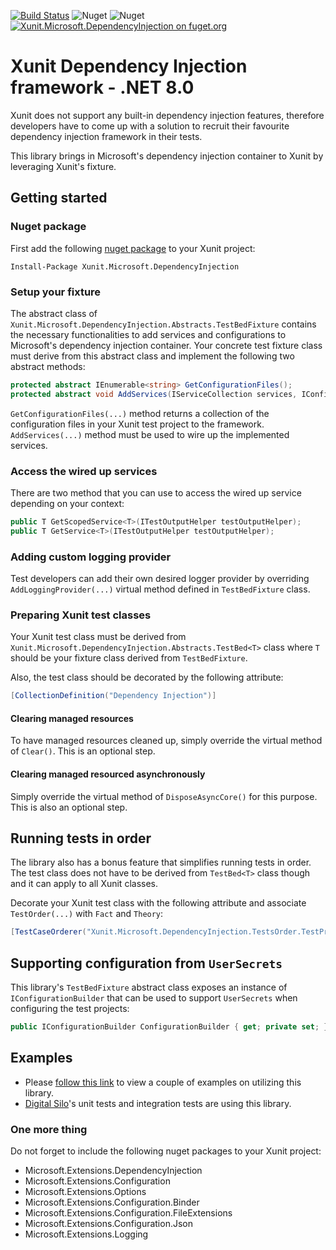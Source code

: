 [![Build Status](https://dev.azure.com/umplify/Grain/_apis/build/status/Xunit/xunit-dependency-injection-PR?branchName=refs%2Fpull%2F94%2Fmerge)](https://dev.azure.com/umplify/Grain/_build/latest?definitionId=18&branchName=refs%2Fpull%2F94%2Fmerge)
![Nuget](https://img.shields.io/nuget/v/Xunit.Microsoft.DependencyInjection)
![Nuget](https://img.shields.io/nuget/dt/Xunit.Microsoft.DependencyInjection)
[![Xunit.Microsoft.DependencyInjection on fuget.org](https://www.fuget.org/packages/Xunit.Microsoft.DependencyInjection/badge.svg)](https://www.fuget.org/packages/Xunit.Microsoft.DependencyInjection)

# Xunit Dependency Injection framework - .NET 8.0

Xunit does not support any built-in dependency injection features, therefore developers have to come up with a solution to recruit their favourite dependency injection framework in their tests.

This library brings in Microsoft's dependency injection container to Xunit by leveraging Xunit's fixture.

## Getting started

### Nuget package
First add the following [nuget package](https://www.nuget.org/packages/Xunit.Microsoft.DependencyInjection/) to your Xunit project:

```
Install-Package Xunit.Microsoft.DependencyInjection
```

### Setup your fixture

The abstract class of `Xunit.Microsoft.DependencyInjection.Abstracts.TestBedFixture` contains the necessary functionalities to add services and configurations to Microsoft's dependency injection container. Your concrete test fixture class must derive from this abstract class and implement the following two abstract methods:

```csharp
protected abstract IEnumerable<string> GetConfigurationFiles();
protected abstract void AddServices(IServiceCollection services, IConfiguration configuration);
```

`GetConfigurationFiles(...)` method returns a collection of the configuration files in your Xunit test project to the framework. `AddServices(...)` method must be used to wire up the implemented services.

### Access the wired up services
There are two method that you can use to access the wired up service depending on your context:

```csharp
public T GetScopedService<T>(ITestOutputHelper testOutputHelper);
public T GetService<T>(ITestOutputHelper testOutputHelper);
```

### Adding custom logging provider
Test developers can add their own desired logger provider by overriding ```AddLoggingProvider(...)``` virtual method defined in ```TestBedFixture``` class.

### Preparing Xunit test classes
Your Xunit test class must be derived from ```Xunit.Microsoft.DependencyInjection.Abstracts.TestBed<T>``` class where ```T``` should be your fixture class derived from ```TestBedFixture```.

Also, the test class should be decorated by the following attribute:

```csharp
[CollectionDefinition("Dependency Injection")]
```

#### Clearing managed resources

To have managed resources cleaned up, simply override the virtual method of `Clear()`. This is an optional step.

#### Clearing managed resourced asynchronously

Simply override the virtual method of `DisposeAsyncCore()` for this purpose. This is also an optional step.

## Running tests in order

The library also has a bonus feature that simplifies running tests in order. The test class does not have to be derived from ```TestBed<T>``` class though and it can apply to all Xunit classes.

Decorate your Xunit test class with the following attribute and associate ```TestOrder(...)``` with ```Fact``` and ```Theory```:

```csharp
[TestCaseOrderer("Xunit.Microsoft.DependencyInjection.TestsOrder.TestPriorityOrderer", "Xunit.Microsoft.DependencyInjection")]
```

## Supporting configuration from `UserSecrets`

This library's `TestBedFixture` abstract class exposes an instance of `IConfigurationBuilder` that can be used to support `UserSecrets` when configuring the test projects:

```csharp
public IConfigurationBuilder ConfigurationBuilder { get; private set; }
```

## Examples

* Please [follow this link](https://github.com/Umplify/xunit-dependency-injection/tree/main/examples/Xunit.Microsoft.DependencyInjection.ExampleTests) to view a couple of examples on utilizing this library.
* [Digital Silo](https://digitalsilo.io/)'s unit tests and integration tests are using this library.

### One more thing
Do not forget to include the following nuget packages to your Xunit project:

* Microsoft.Extensions.DependencyInjection
* Microsoft.Extensions.Configuration
* Microsoft.Extensions.Options
* Microsoft.Extensions.Configuration.Binder
* Microsoft.Extensions.Configuration.FileExtensions
* Microsoft.Extensions.Configuration.Json
* Microsoft.Extensions.Logging
